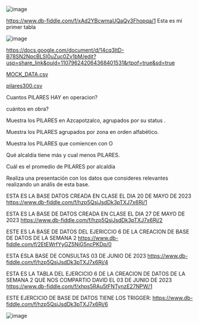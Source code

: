 ![image](https://user-images.githubusercontent.com/91554777/235196884-6cfb1909-3699-4c0f-ad0f-09ff27471105.png)

https://www.db-fiddle.com/f/xAd2YBcwmaUQaQy3Fhopqa/1
Esta es mi primer tabla

![image](https://user-images.githubusercontent.com/91554777/235502032-0d8f2296-5816-422b-93b5-be9def027bad.png)


https://docs.google.com/document/d/14cq3ItD-B78SN2NpcBLSI0uZuc0Zv1bM/edit?usp=share_link&ouid=110796242064368401531&rtpof=true&sd=true


[MOCK_DATA.csv](https://github.com/escuelaDeCodigoMargaritaMaza/Base_de_Datos/files/11403101/MOCK_DATA.csv)

[pilares300.csv](https://github.com/escuelaDeCodigoMargaritaMaza/Base_de_Datos/files/11403113/pilares300.csv)

Cuantos PILARES HAY en operacion?

cuántos en obra?

Muestra los PILARES en Azcapotzalco, agrupados por su status .

Muestra los PILARES agrupados por zona en orden alfabético.

Muestra los PILARES que comiencen con O

Qué alcaldía tiene más y cual menos PILARES.

Cuál es el promedio de PILARES por alcaldía

Realiza una presentación con los datos que consideres relevantes realizando un anális de esta base.

ESTA ES LA BASE DATOS CREADA EN CLASE EL DIA 20 DE MAYO DE 2023
https://www.db-fiddle.com/f/hzp5QsiJsdDk3pTXJ7x6Rj/1


ESTA ES LA BASE DE DATOS CREADA EN CLASE EL DIA 27 DE MAYO DE 2023
https://www.db-fiddle.com/f/hzp5QsiJsdDk3pTXJ7x6Rj/2


ESTE ES LA BASE DE DATOS DEL EJERICCIO 6 DE LA CREACION DE BASE DE DATOS DE LA SEMANA 2
https://www.db-fiddle.com/f/2EtEWrfYyGZ5NjG5ncPKDp/0

ESTA ESLA BASE DE CONSULTAS 03 DE JUNIO DE 2023
https://www.db-fiddle.com/f/hzp5QsiJsdDk3pTXJ7x6Rj/4

ESTA ES LA TABLA DEL EJERCICIO 6 DE LA CREACION DE DATOS DE LA SEMANA 2 QUE NOS COMPARTIO DAVID EL 03 DE JUNIO DE 2023
https://www.db-fiddle.com/f/xhps5RAu5tFNTynzE27NPW/1

ESTE EJERCICIO DE BASE DE DATOS TIENE LOS TRIGGER:
https://www.db-fiddle.com/f/hzp5QsiJsdDk3pTXJ7x6Rj/6

![image](https://github.com/alfredo1978alfredo/Base_de_Datos/assets/119713481/c93495aa-293b-4561-a457-7691b0cb895b)


